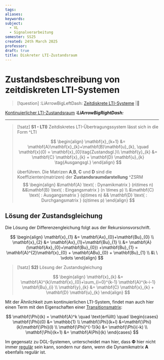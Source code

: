 ```yaml
---
tags: 
aliases: 
keywords: 
subject:
  - VL
  - Signalverarbeitung
semester: SS25
created: 24th March 2025
professor:
draft: true
title: Diskreter LTI-Zustandsraum
---
```


# Zustandsbeschreibung von zeitdiskreten LTI-Systemen

> [!question] :LiArrowBigLeftDash: [Zeitdiskrete LTI-Systeme](Zeitdiskrete%20LTI-Systeme.md) |📍

[Kontinuierlicher LTI-Zustandsraum](Kontinuierlicher%20LTI-Zustandsraum.md) ***:LiArrowBigRightDash:***

---

> [!satz] **S1 - LTI)** Zeitdiskretes LTI-Übertragungssystem lässt sich in die Form ^LTI
> 
>  $$
> \begin{align}
> \mathbf{x}_{k+1} &= \mathbf{A}\mathbf{x}_{k}+\mathbf{B}\mathbf{u}_{k}, \quad \mathbf{x}(0) = \mathbf{x}_{0}\tag{Zustandsgl.}\\
> \mathbf{y}_{k} &= \mathbf{C} \mathbf{x}_{k} + \mathbf{D} \mathbf{u}_{k} \tag{Ausgangsgl.}
> \end{align}
> $$
> 
> überführen. Die Matrizen $\mathbf{A}$,$\mathbf{B}$, $\mathbf{C}$ und $\mathbf{D}$ sind die Koeffizienten(matrizen) der **Zustandsraumdarstellung** ^ZSRM
> $$
> \begin{align}
> &\mathbf{A} \text{ : Dynamikmatrix } (n\times n)
> &&\mathbf{B} \text{ : Eingangsmatrix } (n \times p) \\
> &\mathbf{C} \text{ : Ausgangsmatrix } (q\times n) && \mathbf{D} \text{ : Durchgangsmatrix } (q\times p)
> \end{align}
> $$


## Lösung der Zustandsgleichung

Die Lösung der Differenzengleichung folgt aus der Rekursionsvorschrift.

$$
\begin{align}
\mathbf{x}_{1} &= \mathbf{Ax}_{0}+\mathbf{Bu}_{0} \\
\mathbf{x}_{2} &= \mathbf{Ax}_{1}+\mathbf{Bu}_{1} \\
&= \mathbf{A}(\mathbf{Ax}_{0}+\mathbf{Bu}_{0}) +\mathbf{Bu}_{1} = \mathbf{A}^{2}\mathbf{x}_{0} + \mathbf{ABu}_{0} + \mathbf{Bu}_{1} \\
&\ \ \vdots
\end{align}
$$

> [!satz] **S2)** Lösung der Zustandsgleichung
> 
> $$
> \begin{align}
> \mathbf{x}_{k} &= \mathbf{A}^{k}\mathbf{x}_{0}+\sum_{i=0}^{k-1} \mathbf{A}^{k-i-1} \mathbf{Bu}_{i} \\
> \mathbf{y}_{k} &= \mathbf{C} \mathbf{x}_{k} + \mathbf{D} \mathbf{u}_{k}
> \end{align}
> $$

Mit der Ähnlichkeit zum kontinuierlichen LTI-System, findet man auch hier einen Term mit den Eigenschaften einer [Transitionsmatrix](../Mathematik/Analysis/Fundamentalmatrix.md#Transitionsmatrix):

$$
\mathbf{\Phi}(k) = \mathbf{A}^k \quad \text{erfüllt} \quad \begin{cases}
\mathbf{\Phi}(0) &= \mathbb{1} \\
\mathbf{\Phi}(k+l) &=\mathbf{\Phi}(k)\mathbf{\Phi}(l) \\
\mathbf{\Phi}^{-1}(k) &= \mathbf{\Phi}(-k) \\
\mathbf{\Phi}(k+1) &= \mathbf{A\Phi}(k)
\end{cases}
$$

Im gegensatz zu DGL-Systemen, unterscheidet man hier, dass $\mathbf{\Phi}$ hier nicht immer [regulär](../Mathematik/Algebra/Determinante.md#Reguläre%20Matrizen) sein kann, sondern nur dann, wenn die Dynamikmatrix $\mathbf{A}$ ebenfalls regulär ist.